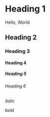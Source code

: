 # Heading 1
Hello, World

## Heading 2

### Heading 3

#### Heading 4

##### Heading 5

###### Heading 6

_italic_

*bold*
